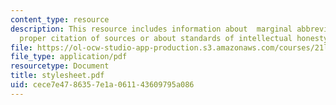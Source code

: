 ```yaml
---
content_type: resource
description: This resource includes information about  marginal abbreviations and
  proper citation of sources or about standards of intellectual honesty.
file: https://ol-ocw-studio-app-production.s3.amazonaws.com/courses/21l-486-modern-drama-spring-2006/cece7e4786357e1a061143609795a086_stylesheet.pdf
file_type: application/pdf
resourcetype: Document
title: stylesheet.pdf
uid: cece7e47-8635-7e1a-0611-43609795a086
---
```

